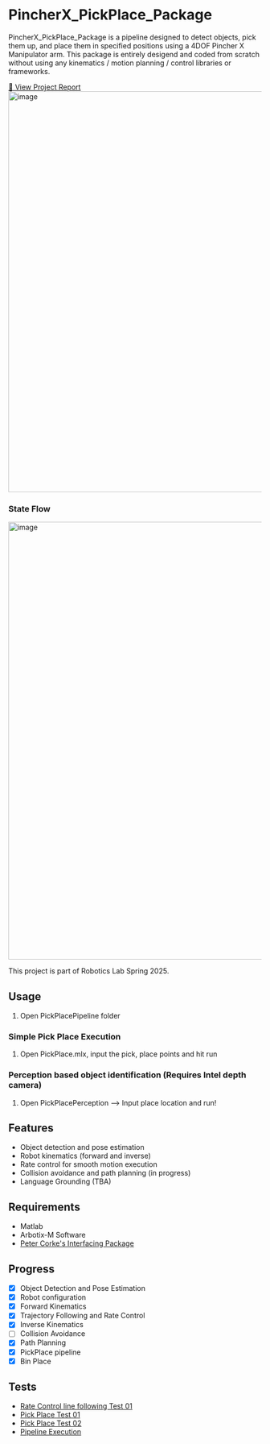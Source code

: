 # PincherX_PickPlace_Package

PincherX_PickPlace_Package is a pipeline designed to detect objects, pick them up, and place them in specified positions using a 4DOF Pincher X Manipulator arm. This package is entirely desigend and coded from scratch without using any kinematics / motion planning / control libraries or frameworks.

[📄 View Project Report](https://github.com/muhammadali74/PincherX_PickPlace_Package/blob/master/ProjectReport.pdf)
<img width="1370" height="796" alt="image" src="https://github.com/user-attachments/assets/23afbeb9-16ff-4a44-9d2f-416c9a739b3a" />

### State Flow
<img width="1375" height="869" alt="image" src="https://github.com/user-attachments/assets/a9b57628-c91b-47bd-be97-0dfdf62ed16f" />


This project is part of Robotics Lab Spring 2025.

## Usage

1. Open PickPlacePipeline folder
### Simple Pick Place Execution
1. Open PickPlace.mlx, input the pick, place points and hit run

### Perception based object identification (Requires Intel depth camera)
1. Open PickPlacePerception --> Input place location and run!

## Features

- Object detection and pose estimation
- Robot kinematics (forward and inverse)
- Rate control for smooth motion execution
- Collision avoidance and path planning (in progress)
- Language Grounding (TBA)

## Requirements

- Matlab
- Arbotix-M Software
- [Peter Corke&#39;s Interfacing Package](https://petercorke.com/matlab/interfacing-a-hobby-robot-arm-to-matlab/)

## Progress

- [X] Object Detection and Pose Estimation
- [X] Robot configuration
- [X] Forward Kinematics
- [X] Trajectory Following and Rate Control
- [X] Inverse Kinematics
- [ ] Collision Avoidance
- [X] Path Planning
- [X] PickPlace pipeline
- [X] Bin Place

## Tests

- [Rate Control line following Test 01]()
- [Pick Place Test 01](https://youtu.be/EYrFdB0laEY?feature=shared) 
- [Pick Place Test 02](https://youtu.be/jQurTOjDS5M?si=o-e3RmH0QStOSSTE)
- [Pipeline Execution](https://youtube.com/shorts/RyvSCiVWmow?si=RFqXScAhPhXi5GSY)
